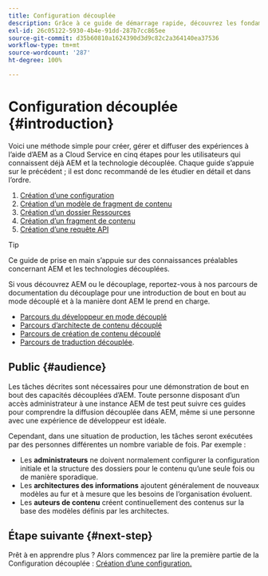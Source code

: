 ```yaml
---
title: Configuration découplée
description: Grâce à ce guide de démarrage rapide, découvrez les fondamentaux des puissantes fonctionnalités en mode découplé comme les modèles de contenu, les fragments de contenu et l’API GraphQL.
exl-id: 26c05122-5930-4b4e-91dd-287b7cc865ee
source-git-commit: d35b60810a1624390d3d9c82c2a364140ea37536
workflow-type: tm+mt
source-wordcount: '287'
ht-degree: 100%

---
```


# Configuration découplée {#introduction}

Voici une méthode simple pour créer, gérer et diffuser des expériences à l’aide d’AEM as a Cloud Service en cinq étapes pour les utilisateurs qui connaissent déjà AEM et la technologie découplée. Chaque guide s’appuie sur le précédent ; il est donc recommandé de les étudier en détail et dans l’ordre.

1. [Création d’une configuration](create-configuration.md)
1. [Création d’un modèle de fragment de contenu](create-content-model.md)
1. [Création d’un dossier Ressources](create-assets-folder.md)
1. [Création d’un fragment de contenu](create-content-fragment.md)
1. [Création d’une requête API](create-api-request.md)

>[!TIP]
>
>Ce guide de prise en main s’appuie sur des connaissances préalables concernant AEM et les technologies découplées.
>
>Si vous découvrez AEM ou le découplage, reportez-vous à nos parcours de documentation du découplage pour une introduction de bout en bout au mode découplé et à la manière dont AEM le prend en charge.
>
>* [Parcours du développeur en mode découplé](/help/journey-headless/developer/overview.md)
>* [Parcours d’architecte de contenu découplé](/help/journey-headless/architect/overview.md)
>* [Parcours de création de contenu découplé](/help/journey-headless/author/overview.md)
>* [Parcours de traduction découplée](/help/journey-headless/translation/overview.md).


## Public {#audience}

Les tâches décrites sont nécessaires pour une démonstration de bout en bout des capacités découplées d’AEM. Toute personne disposant d’un accès administrateur à une instance AEM de test peut suivre ces guides pour comprendre la diffusion découplée dans AEM, même si une personne avec une expérience de développeur est idéale.

Cependant, dans une situation de production, les tâches seront exécutées par des personnes différentes un nombre variable de fois. Par exemple :

* Les **administrateurs** ne doivent normalement configurer la configuration initiale et la structure des dossiers pour le contenu qu’une seule fois ou de manière sporadique.
* Les **architectures des informations** ajoutent généralement de nouveaux modèles au fur et à mesure que les besoins de l’organisation évoluent.
* Les **auteurs de contenu** créent continuellement des contenus sur la base des modèles définis par les architectes.

## Étape suivante {#next-step}

Prêt à en apprendre plus ? Alors commencez par lire la première partie de la Configuration découplée : [Création d’une configuration.](create-configuration.md)
